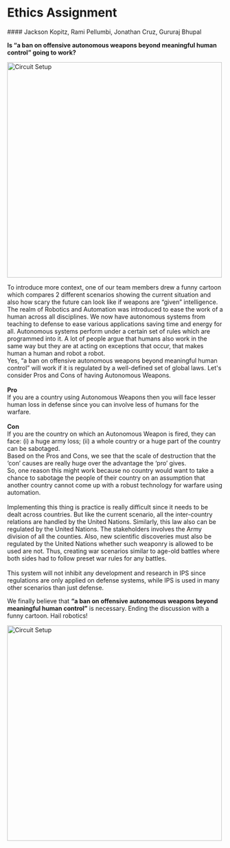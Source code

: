 

<h1> Ethics Assignment </h1>
#### Jackson Kopitz, Rami Pellumbi, Jonathan Cruz, Gururaj Bhupal  
 

**Is “a ban on offensive autonomous weapons beyond meaningful human control” going to work?**


<img src="{{ site.baseurl }}/images/ethic_1.png" alt="Circuit Setup" width="500" class="center">



To introduce more context, one of our team members drew a funny cartoon which compares 2 different scenarios showing the current situation and also how scary the future can look like if weapons are “given” intelligence. 
The realm of Robotics and Automation was introduced to ease the work of a human across all disciplines. We now have autonomous systems from teaching to defense to ease various applications saving time and energy for all. 
Autonomous systems perform under a certain set of rules which are programmed into it. A lot of people argue that humans also work in the same way but they are at acting on exceptions that occur, that makes human a human and robot a robot. 
<br>
Yes, “a ban on offensive autonomous weapons beyond meaningful human control” will work if it is regulated by a well-defined set of global laws. 
Let's consider Pros and Cons of having Autonomous Weapons.  
<br> 
**Pro**  
If you are a country using Autonomous Weapons then you will face lesser human loss in defense since you can involve less of humans for the warfare.  
<br>
**Con**  
If you are the country on which an Autonomous Weapon is fired, they can face: (i) a huge army loss; (ii) a whole country or a huge part of the country can be sabotaged.  
Based on the Pros and Cons, we see that the scale of destruction that the ‘con’ causes are really huge over the advantage the ‘pro’ gives.  
So, one reason this might work because no country would want to take a chance to sabotage the people of their country on an assumption that another country cannot come up with a robust technology for warfare using automation.  
<br>
Implementing this thing is practice is really difficult since it needs to be dealt across countries. But like the current scenario, all the inter-country relations are handled by the United Nations. Similarly, this law also can be regulated by the United Nations. The stakeholders involves the Army division of all the counties. Also, new scientific discoveries must also be regulated by the United Nations whether such weaponry is allowed to be used are not. Thus, creating war scenarios similar to age-old battles where both sides had to follow preset war rules for any battles.  
<br>
This system will not inhibit any development and research in IPS since regulations are only applied on defense systems, while IPS is used in many other scenarios than just defense. 

We finally believe that **“a ban on offensive autonomous weapons beyond meaningful human control”** is necessary. Ending the discussion with a funny cartoon. Hail robotics!


<img src="{{ site.baseurl }}/images/ethic_2.png" alt="Circuit Setup" width="500" class="center">
